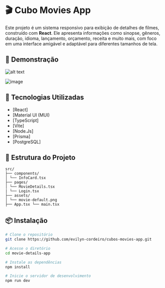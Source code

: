 # 🎬 Cubo Movies App

Este projeto é um sistema responsivo para exibição de detalhes de filmes, construído com **React**. Ele apresenta informações como sinopse, gêneros, duração, idioma, lançamento, orçamento, receita e muito mais, com foco em uma interface amigável e adaptável para diferentes tamanhos de tela.

## 📸 Demonstração

![alt text](image.png)

![image](https://github.com/user-attachments/assets/09d21f0b-f14b-4796-8fc3-6a24aa4c760e)


## 🚀 Tecnologias Utilizadas

- [React]
- [Material UI (MUI)
- [TypeScript]
- [Vite]
- [Node.Js]
- [Prisma]
- [PostgreSQL]

## 📂 Estrutura do Projeto

```plaintext
src/
├── components/
│ └── InfoCard.tsx
├── pages/
│ └── MovieDetails.tsx
| └── Login.tsx
├── assets/
│ └── movie-default.png
├── App.tsx └── main.tsx

```

## 📦 Instalação

```bash
# Clone o repositório
git clone https://github.com/evilyn-cordeiro/cubos-movies-app.git

# Acesse o diretório
cd movie-details-app

# Instale as dependências
npm install

# Inicie o servidor de desenvolvimento
npm run dev

```
